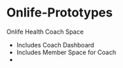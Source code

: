 # Onlife-Prototypes


Onlife Health Coach Space
 - Includes Coach Dashboard
 - Includes Member Space for Coach
 -
